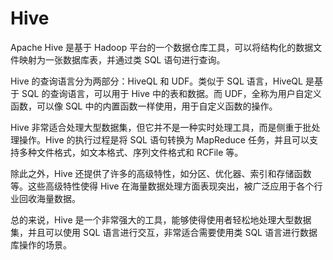 # Hive
Apache Hive 是基于 Hadoop 平台的一个数据仓库工具，可以将结构化的数据文件映射为一张数据库表，并通过类 SQL 语句进行查询。

Hive 的查询语言分为两部分：HiveQL 和 UDF。类似于 SQL 语言，HiveQL 是基于 SQL 的查询语言，可以用于 Hive 中的表和数据。而 UDF，全称为用户自定义函数，可以像 SQL 中的内置函数一样使用，用于自定义函数的操作。

Hive 非常适合处理大型数据集，但它并不是一种实时处理工具，而是侧重于批处理操作。Hive 的执行过程是将 SQL 语句转换为 MapReduce 任务，并且可以支持多种文件格式，如文本格式、序列文件格式和 RCFile 等。

除此之外，Hive 还提供了许多的高级特性，如分区、优化器、索引和存储函数等。这些高级特性使得 Hive 在海量数据处理方面表现突出，被广泛应用于各个行业回收海量数据。

总的来说，Hive 是一个非常强大的工具，能够使得使用者轻松地处理大型数据集，并且可以使用 SQL 语言进行交互，非常适合需要使用类 SQL 语言进行数据库操作的场景。